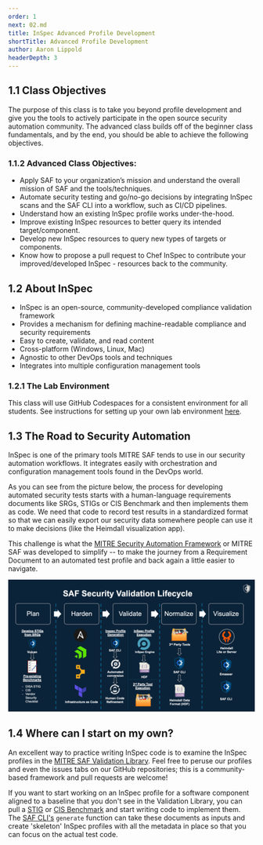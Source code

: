 ```yaml
---
order: 1
next: 02.md
title: InSpec Advanced Profile Development
shortTitle: Advanced Profile Development
author: Aaron Lippold
headerDepth: 3
---
```


## 1.1 Class Objectives

The purpose of this class is to take you beyond profile development and give you the tools to actively participate in the open source security automation community. The advanced class builds off of the beginner class fundamentals, and by the end, you should be able to achieve the following objectives.

### 1.1.2 Advanced Class Objectives:

- Apply SAF to your organization’s mission and understand the overall mission of SAF and the tools/techniques.
- Automate security testing and go/no-go decisions by integrating InSpec scans and the SAF CLI into a workflow, such as CI/CD pipelines.
- Understand how an existing InSpec profile works under-the-hood.
- Improve existing InSpec resources to better query its intended target/component.
- Develop new InSpec resources to query new types of targets or components.
- Know how to propose a pull request to Chef InSpec to contribute your improved/developed InSpec    - resources back to the community.

## 1.2 About InSpec

- InSpec is an open-source, community-developed  compliance validation framework
- Provides a mechanism for defining machine-readable compliance and security requirements
- Easy to create, validate, and read content
- Cross-platform (Windows, Linux, Mac)
- Agnostic to other DevOps tools and techniques
- Integrates into multiple configuration management tools

### 1.2.1 The Lab Environment

This class will use GitHub Codespaces for a consistent environment for all students. See instructions for setting up your own lab environment [here](../../resources/02.md).

## 1.3 The Road to Security Automation

InSpec is one of the primary tools MITRE SAF tends to use in our security automation workflows. It integrates easily with orchestration and configuration management tools found in the DevOps world.

As you can see from the picture below, the process for developing automated security tests starts with a human-language requirements documents like SRGs, STIGs or CIS Benchmark and then implements them as code. We need that code to record test results in a standardized format so that we can easily export our security data somewhere people can use it to make decisions (like the Heimdall visualization app).

This challenge is what the [MITRE Security Automation Framework](https://saf.mitre.org) or MITRE SAF was developed to simplify -- to make the journey from a Requirement Document to an automated test profile and back again a little easier to navigate.

![The SAF Lifecycle](../../assets/img/saf-lifecycle.png)


## 1.4 Where can I start on my own?

An excellent way to practice writing InSpec code is to examine the InSpec profiles in the [MITRE SAF Validation Library](https://saf.mitre.org/libs/validate). Feel free to peruse our profiles and even the issues tabs on our GitHub repositories; this is a community-based framework and pull requests are welcome!

If you want to start working on an InSpec profile for a software component aligned to a baseline that you don't see in the Validation Library, you can pull a [STIG](https://public.cyber.mil/stigs/downloads/) or [CIS Benchmark](https://www.cisecurity.org/cis-benchmarks/) and start writing code to implement them. The [SAF CLI's](https://saf-cli.mitre.org/#inspec-metadata) `generate` function can take these documents as inputs and create 'skeleton' InSpec profiles with all the metadata in place so that you can focus on the actual test code.